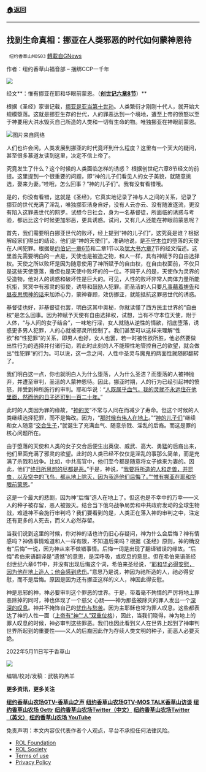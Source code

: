 ###  [:house:返回](README.md)
---


## 找到生命真相：挪亚在人类邪恶的时代如何蒙神恩待
` 纽约香草山MOS03` [轉載自GNews](https://gnews.org/zh-hans/2541466/)

作者：纽约香草山福音部 – 捆绑CCP一千年

![](https://assets.gnews.org/wp-content/uploads/2021/09/GNEW-GTV-MOS-LOGO-2-2-1-1-400x54-1.jpeg)

经文**：惟有挪亚在耶和华眼前蒙恩。（**[**创世记六章8节**](https://wd.bible/gen.6.8.cunps#:~:text=%E4%BB%96%E4%BB%AC%E5%90%8E%E6%82%94%E4%BA%86%E3%80%82%E2%80%9D%208-,%E6%83%9F%E6%9C%89%E6%8C%AA%E4%BA%9A%E5%9C%A8%E8%80%B6%E5%92%8C%E5%8D%8E%E7%9C%BC%E5%89%8D%E8%92%99%E6%81%A9,-%E3%80%82)**）**
 
根据《圣经》家谱记载，[挪亚是亚当第十世孙](https://wd.bible/1ch.1.4.cunps#:~:text=1%20%E4%BA%9A%E5%BD%93%20%E7%94%9F%20%E5%A1%9E%E7%89%B9%EF%BC%9B%E5%A1%9E%E7%89%B9%E7%94%9F%E4%BB%A5%E6%8C%AA%E5%A3%AB%EF%BC%9B%202%E4%BB%A5%E6%8C%AA%E5%A3%AB%E7%94%9F%E8%AF%A5%E5%8D%97%EF%BC%9B%E8%AF%A5%E5%8D%97%E7%94%9F%E7%8E%9B%E5%8B%92%E5%88%97%EF%BC%9B%E7%8E%9B%E5%8B%92%E5%88%97%E7%94%9F%E9%9B%85%E5%88%97%EF%BC%9B%203%E9%9B%85%E5%88%97%E7%94%9F%E4%BB%A5%E8%AF%BA%EF%BC%9B%E4%BB%A5%E8%AF%BA%E7%94%9F%E7%8E%9B%E5%9C%9F%E6%92%92%E6%8B%89%EF%BC%9B%E7%8E%9B%E5%9C%9F%E6%92%92%E6%8B%89%E7%94%9F%E6%8B%89%E9%BA%A6%EF%BC%9B%204%E6%8B%89%E9%BA%A6%E7%94%9F%E6%8C%AA%E4%BA%9A)。人类繁衍才刚刚十代人，就开始大规模堕落。这就是挪亚生存的世代，人的罪恶达到一个境地，遭至上帝的愤怒以至于神要用大洪水毁灭自己所造的人类和一切有生命的物。唯独挪亚在神眼前蒙恩。

![](https://assets.gnews.org/wp-content/uploads/2022/05/20220516-1.jpg)图片来自网络

人们也许会问，人类发展到挪亚的时代竟坏到什么程度？这里有一个天大的疑问，甚至很多慕道友读到这里，决定不信上帝了。
 
究竟发生了什么？这个时候的人类面临怎样的诱惑？ 根据创世纪六章8节经文的前提。这里提到一个很重要的问题，即“神的儿子们看见人的女子美貌，就随意挑选，娶来为妻。”哇哦，怎么回事？“神的儿子们”。我有没有看错哦。
 
是的，你没有看错，这就是《圣经》，它真实地记录了神与人之间的关系，记录了挪亚的世代充满了淫乱，唯独挪亚洁身自好，没有人云亦云、没有随波逐流，更没有陷入这罪恶世代的网罗。试想今日社会，身为一名基督徒，所面临的诱惑与考验，都远比这个时候更加邪恶，更具诱惑。试问，又有几人还能在神眼前蒙恩呢？
 
首先，我们需要明白挪亚世代的败坏，经上提到“神的儿子们”，这究竟是谁？根据解经家们得出的结论，他们是“神的天使们”。准确地说，是[不守本位](https://wd.bible/jud.1.6.cunps#:~:text=%E4%BD%A0%E4%BB%AC%E3%80%82%206%E5%8F%88%E6%9C%89-,%E4%B8%8D%E5%AE%88%E6%9C%AC%E4%BD%8D,-%E3%80%81%E7%A6%BB%E5%BC%80%E8%87%AA%E5%B7%B1%E4%BD%8F%E5%A4%84)的堕落的天使在人间犯罪。根据是[约伯记一章](https://wd.bible/job.1.cunps#:~:text=%E7%A5%9E%E7%9A%84%E4%BC%97%E5%AD%90%E6%9D%A5%E4%BE%8D%E7%AB%8B%E5%9C%A8%E8%80%B6%E5%92%8C%E5%8D%8E%E9%9D%A2%E5%89%8D%EF%BC%8C%E6%92%92%E4%BD%86%E4%B9%9F%E6%9D%A5%E5%9C%A8%E5%85%B6%E4%B8%AD)[6节](https://wd.bible/job.1.cunps#:~:text=%E7%A5%9E%E7%9A%84%E4%BC%97%E5%AD%90%E6%9D%A5%E4%BE%8D%E7%AB%8B%E5%9C%A8%E8%80%B6%E5%92%8C%E5%8D%8E%E9%9D%A2%E5%89%8D%EF%BC%8C%E6%92%92%E4%BD%86%E4%B9%9F%E6%9D%A5%E5%9C%A8%E5%85%B6%E4%B8%AD)和二章1节以及[犹大书六章](https://wd.bible/jud.1.cunps#:~:text=6%E5%8F%88%E6%9C%89%E4%B8%8D%E5%AE%88%E6%9C%AC%E4%BD%8D%E3%80%81%E7%A6%BB%E5%BC%80%E8%87%AA%E5%B7%B1%E4%BD%8F%E5%A4%84%E7%9A%84%E5%A4%A9%E4%BD%BF%EF%BC%8C%E4%B8%BB%E7%94%A8%E9%94%81%E9%93%BE%E6%8A%8A%E4%BB%96%E4%BB%AC%E6%B0%B8%E8%BF%9C%E6%8B%98%E7%95%99%E5%9C%A8%E9%BB%91%E6%9A%97%E9%87%8C%EF%BC%8C%E7%AD%89%E5%80%99%E5%A4%A7%E6%97%A5%E7%9A%84%E5%AE%A1%E5%88%A4%E3%80%82%207%E5%8F%88%E5%A6%82%E6%89%80%E5%A4%9A%E7%8E%9B%E3%80%81%E8%9B%BE%E6%91%A9%E6%8B%89%E5%92%8C%E5%91%A8%E5%9B%B4%E5%9F%8E%E9%82%91%E7%9A%84%E4%BA%BA%EF%BC%8C%E4%B9%9F%E7%85%A7%E4%BB%96%E4%BB%AC%E4%B8%80%E5%91%B3%E5%9C%B0%E8%A1%8C%E6%B7%AB%EF%BC%8C%E9%9A%8F%E4%BB%8E%E9%80%86%E6%80%A7%E7%9A%84%E6%83%85%E6%AC%B2%EF%BC%8C%E5%B0%B1%E5%8F%97%E6%B0%B8%E7%81%AB%E7%9A%84%E5%88%91%E7%BD%9A%EF%BC%8C%E4%BD%9C%E4%B8%BA%E9%89%B4%E6%88%92%E3%80%82)[7](https://wd.bible/jud.1.cunps#:~:text=6%E5%8F%88%E6%9C%89%E4%B8%8D%E5%AE%88%E6%9C%AC%E4%BD%8D%E3%80%81%E7%A6%BB%E5%BC%80%E8%87%AA%E5%B7%B1%E4%BD%8F%E5%A4%84%E7%9A%84%E5%A4%A9%E4%BD%BF%EF%BC%8C%E4%B8%BB%E7%94%A8%E9%94%81%E9%93%BE%E6%8A%8A%E4%BB%96%E4%BB%AC%E6%B0%B8%E8%BF%9C%E6%8B%98%E7%95%99%E5%9C%A8%E9%BB%91%E6%9A%97%E9%87%8C%EF%BC%8C%E7%AD%89%E5%80%99%E5%A4%A7%E6%97%A5%E7%9A%84%E5%AE%A1%E5%88%A4%E3%80%82%207%E5%8F%88%E5%A6%82%E6%89%80%E5%A4%9A%E7%8E%9B%E3%80%81%E8%9B%BE%E6%91%A9%E6%8B%89%E5%92%8C%E5%91%A8%E5%9B%B4%E5%9F%8E%E9%82%91%E7%9A%84%E4%BA%BA%EF%BC%8C%E4%B9%9F%E7%85%A7%E4%BB%96%E4%BB%AC%E4%B8%80%E5%91%B3%E5%9C%B0%E8%A1%8C%E6%B7%AB%EF%BC%8C%E9%9A%8F%E4%BB%8E%E9%80%86%E6%80%A7%E7%9A%84%E6%83%85%E6%AC%B2%EF%BC%8C%E5%B0%B1%E5%8F%97%E6%B0%B8%E7%81%AB%E7%9A%84%E5%88%91%E7%BD%9A%EF%BC%8C%E4%BD%9C%E4%B8%BA%E9%89%B4%E6%88%92%E3%80%82)节的经文描述。这里首先需要明白的一点是，天使也是被造之物，和人一样，具有神赋予的自由选择权。天使之所以败坏是因为随意使用了神所赋予的自由权，在自由权面前，不仅只是这些天使堕落，撒但也是天使中败坏的的一位。不同于人的是，天使作为灵界的受造物，他对人的诱惑和破坏性是巨大的。可见，人性的败坏非常人肉体力量所能抗拒，冥冥中有邪灵的驱使，诱导和鼓励人犯罪。而圣洁的人只要[凡事藉着祷告](https://wd.bible/php.4.6.cunps#:~:text=%E6%97%A0%E6%8C%82%E8%99%91%EF%BC%8C%E5%8F%AA%E8%A6%81-,%E5%87%A1%E4%BA%8B%E8%97%89%E7%9D%80%E7%A5%B7%E5%91%8A,-%E3%80%81%E7%A5%88%E6%B1%82%EF%BC%8C%E5%92%8C%E6%84%9F%E8%B0%A2)和[昼夜思想神的话](https://wd.bible/psa.1.2.cunps#:~:text=%E6%98%BC%E5%A4%9C%E6%80%9D%E6%83%B3%EF%BC%8C,%E4%BE%BF%E4%B8%BA%E6%9C%89%E7%A6%8F%EF%BC%81)来加添心力，蒙神眷顾，效仿挪亚，就能抵抗这罪恶世代的诱惑。
 
基督徒也好，非基督徒也罢，明白这其中奥秘，你就读懂了西方民主世界的“自由权”是怎么回事。因为神赋予天使有自由选择权，试想，当有不守本位天使，附于人体，“与人间的女子结合”，一味地行淫，女人就随从逆性的情欲，彻底堕落，诱惑更多男人犯罪，人的心就被邪灵所控制了。我们甚至可以这样来理解“性欲”和“性犯罪”的关系，即男人也好，女人也罢，若一时被性欲所胜，他必然要做出性行为的选择并付诸行动，若此时此刻的人不能理性地管控自己的欲望，就会做出“性犯罪”的行为。可以说，这一念之间，人性中圣灵与魔鬼的两面性就随即翻转了。
 
我们明白这一点，你也就明白人为什么堕落，人为什么圣洁？而堕落的人被神抛弃，并遭至审判，圣洁的人蒙神恩待。因此，挪亚时期，人的行为已经引起神的愤怒，并受到神所施行的审判。耶和华说：“[人既属乎血气，我的灵就不永远住在他里面，然而他的日子还可到一百二十年。](https://wd.bible/gen.6.3.cunps#:~:text=%E8%80%B6%E5%92%8C%E5%8D%8E%E8%AF%B4%EF%BC%9A%E2%80%9C%E4%BA%BA%E6%97%A2%E5%B1%9E%E4%B9%8E%E8%A1%80%E6%B0%94%EF%BC%8C%E6%88%91%E7%9A%84%E7%81%B5%E5%B0%B1%E4%B8%8D%E6%B0%B8%E8%BF%9C%E4%BD%8F%E5%9C%A8%E4%BB%96%E9%87%8C%E9%9D%A2%EF%BC%9B%E7%84%B6%E8%80%8C%E4%BB%96%E7%9A%84%E6%97%A5%E5%AD%90%E8%BF%98%E5%8F%AF%E5%88%B0%E4%B8%80%E7%99%BE%E4%BA%8C%E5%8D%81%E5%B9%B4%E3%80%82)”
 
此时的人类因为罪的缘故，“[神的灵](https://wd.bible/2ch.24.20.cunps#:~:text=20%E9%82%A3%E6%97%B6%EF%BC%8C-,%E7%A5%9E%E7%9A%84%E7%81%B5,-%E6%84%9F%E5%8A%A8%E7%A5%AD%E5%8F%B8%E8%80%B6)”不常与人同在而减少了寿命。但这个时候的人类继续选择犯罪，而不是悔改。因为，“[那时候有伟人在地上](https://wd.bible/gen.6.4.cunps#:~:text=%E4%B8%80%E7%99%BE%E4%BA%8C%E5%8D%81%E5%B9%B4%E3%80%82%E2%80%9D%204-,%E9%82%A3%E6%97%B6%E5%80%99%E6%9C%89%E4%BC%9F%E4%BA%BA%E5%9C%A8%E5%9C%B0%E4%B8%8A,-%EF%BC%8C%E5%90%8E%E6%9D%A5%E3%80%80%E7%A5%9E%E7%9A%84)。”“[神的儿子们](https://wd.bible/gen.6.rcuv_s_s#:~:text=%E5%9C%B0%E4%B8%8A%EF%BC%8C%E5%90%8E%E6%9D%A5%E4%B9%9F%E6%9C%89%EF%BC%9B-,%E7%A5%9E%E7%9A%84%E5%84%BF%E5%AD%90%E4%BB%AC,-%E5%92%8C%E4%BA%BA%E7%9A%84%E5%A5%B3%E5%AD%90)”继续和女人随意“[交合生子](https://wd.bible/gen.6.4.cunps#:~:text=%E5%92%8C%E4%BA%BA%E7%9A%84%E5%A5%B3%E5%AD%90%E4%BB%AC-,%E4%BA%A4%E5%90%88%E7%94%9F%E5%AD%90,-%EF%BC%9B%E9%82%A3%E5%B0%B1%E6%98%AF%E4%B8%8A%E5%8F%A4)，”就诞生了充满血气、随意杀戮、淫乱的后裔。而这是罪的核心问题所在。
 
由于堕落的天使和人类的女子交合后便生出英俊、威武、高大、勇猛的后裔出来，他们里面充满了邪灵的欲望。此时的人类已经不仅仅是淫乱的事那么简单，而是充满了杀戮和战争。比如，中共高官中，他们至今都是随意将女子掳来为妻的。因此，他们“[终日所思想的尽都是恶。](https://wd.bible/gen.6.3.cunps#:~:text=%E5%9C%B0%E4%B8%8A%E7%BD%AA%E6%81%B6%E5%BE%88%E5%A4%A7%EF%BC%8C-,%E7%BB%88%E6%97%A5%E6%89%80%E6%80%9D%E6%83%B3%E7%9A%84%E5%B0%BD%E9%83%BD%E6%98%AF%E6%81%B6,-%EF%BC%8C%206%E8%80%B6%E5%92%8C%E5%8D%8E)”于是，神说，“[我要将所造的人和走兽，并昆虫，以及空中的飞鸟，都从地上除灭，因为我造他们后悔了。”“惟有挪亚在耶和华眼前蒙恩](https://wd.bible/gen.6.3.cunps#:~:text=%E6%88%91%E8%A6%81%E5%B0%86%E6%89%80%E9%80%A0%E7%9A%84%E4%BA%BA%E5%92%8C%E8%B5%B0%E5%85%BD%EF%BC%8C%E5%B9%B6%E6%98%86%E8%99%AB%EF%BC%8C%E4%BB%A5%E5%8F%8A%E7%A9%BA%E4%B8%AD%E7%9A%84%E9%A3%9E%E9%B8%9F%EF%BC%8C%E9%83%BD%E4%BB%8E%E5%9C%B0%E4%B8%8A%E9%99%A4%E7%81%AD%EF%BC%8C%E5%9B%A0%E4%B8%BA%E6%88%91%E9%80%A0%E4%BB%96%E4%BB%AC%E5%90%8E%E6%82%94%E4%BA%86%E3%80%82%E2%80%9D%208%E6%83%9F%E6%9C%89%E6%8C%AA%E4%BA%9A%E5%9C%A8%E8%80%B6%E5%92%8C%E5%8D%8E%E7%9C%BC%E5%89%8D%E8%92%99%E6%81%A9%E3%80%82)。”
 
这是一个最大的悲剧，因为神“后悔”造人在地上了。但这也是不幸中的万幸——义人的种子被存留，恶人被毁灭。结合当下俄乌战争局势和中共政府发动的全球生物战，难道神不会施行审判吗？我们要看到的是，人类正在落入神的审判之中，注定还有更多的人死去，而义人必然存留。
 
当我们说到这里的时候，你对神的话也许仍旧心存疑问，神为什么会后悔？神有情感吗？神做事情难道和人一样有限，不知道后果吗？根据《圣经》原则，神的确没有“后悔”一说，因为神从来不做错事情。后悔一词是出现了翻译错误的缘故。“后悔”希伯来语翻译是“遗憾”的意思，是深呼吸，或叹息的意思。但在希伯来语圣经创世纪六章6节中，并没有出现后悔这个词，希伯来圣经说，“[耶和华必得安慰，因为他在地上造人；他会感到悲伤](https://kodesh.snunit.k12.il/i/t/t0106.htm)。”意思乃是说，神因为祂所造的人，祂必得安慰，而不是后悔。原因是因为还有挪亚这样的义人，神因此得安慰。
 
神是忌邪的神，神必要审判这个罪恶的世界。于是，带着毫不殉情的严厉将地上罪恶除掉的同时，神也体现了一个慈父 心肠——神为那些被除灭的罪人发出一个[深深的叹息](https://wd.bible/mrk.8.12.cunps#:~:text=%E8%AF%95%E6%8E%A2%E4%BB%96%E3%80%82%2012-,%E8%80%B6%E7%A8%A3%E5%BF%83%E9%87%8C%E6%B7%B1%E6%B7%B1%E5%9C%B0%E5%8F%B9%E6%81%AF,-%EF%BC%8C%E8%AF%B4%EF%BC%9A%E2%80%9C%E8%BF%99%E4%B8%96%E4%BB%A3)。神并不掩饰自己的[忧伤与愁苦](https://wd.bible/jhn.11.38.cunps#:~:text=38-,%E8%80%B6%E7%A8%A3%E5%8F%88%E5%BF%83%E9%87%8C%E6%82%B2%E5%8F%B9%EF%BC%8C%E6%9D%A5%E5%88%B0%E5%9D%9F%E5%A2%93%E5%89%8D%EF%BC%9B,-%E9%82%A3%E5%9D%9F%E5%A2%93%E6%98%AF)。因为主耶稣也常为罪人叹息。这些都表达了神的人性一面（[上帝有“神”“人”双重位格](http://www.pcchong.com/christology/Christology10.htm#:~:text=%E7%9A%84%E4%BA%BA%E6%80%A7%EF%BC%8C%E8%BF%99%E6%A0%B7%E7%9A%84-,%E7%A5%9E%E4%BA%BA%E4%BA%8C%E6%80%A7,-%E6%98%AF%E6%80%8E%E6%A0%B7%E5%B9%B6)），因此，当我们晓得，神为地上的罪人叹息的时候，神必审判这些罪恶。我们也因此看到义人在世界上起到了神审判世界所起到的重要性——义人的后裔因此作为存续人类文明的种子，而恶人必要灭绝。
 
2022年5月11日写于香草山

![](https://assets.gnews.org/wp-content/uploads/2022/05/may2022.jpg)

编辑/校对/发稿：武裝的羔羊
 
**更多资讯，更多关注**

[**纽约香草山农场GTV-香草山之声**](https://gtv.org/user/5ffbdcd7f579a75e0bd123e6)
[**纽约香草山农场GTV-MOS TALK香草山访谈**](https://gtv.org/getter/601aeffdf5b9e26ca9d7ad10)
[**纽约香草山农场 Gettr**](https://www.gettr.com/user/himalaya_mos)
[**纽约香草山农场Twitter（中文）**](https://twitter.com/HIMALAYA_MOS)
[**纽约香草山农场Twitter（英文）**](https://twitter.com/MosHimalaya)
[**纽约香草山农场 YouTube**](https://www.youtube.com/channel/UCSLHrqs6Pil7V-_jOuZVVgg)

免责声明：本文内容仅代表作者个人观点，平台不承担任何法律风险。
  
- [ROL Foundation](https://rolfoundation.org/)
- [ROL Society](https://rolsociety.org/)
- [Terms of use](https://gnews.org/terms-of-use-3/)
- [Privacy Policy](https://gnews.org/privacy-policy/)

